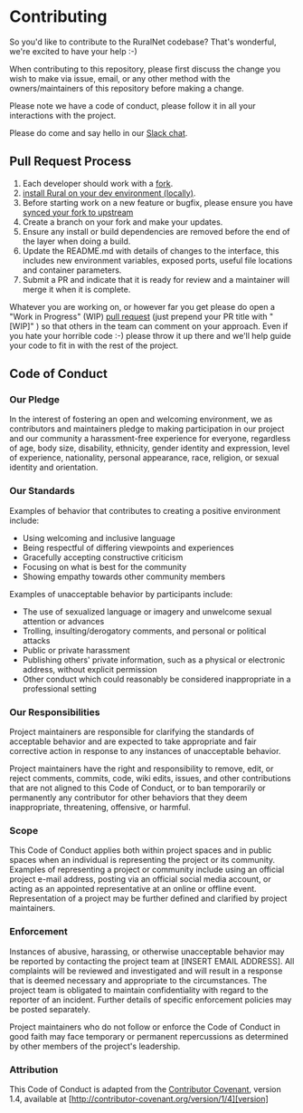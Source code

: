 # Contributing

So you'd like to contribute to the RuralNet codebase? That's wonderful, we're excited to have your help :-)

When contributing to this repository, please first discuss the change you wish to make via issue,
email, or any other method with the owners/maintainers of this repository before making a change.

Please note we have a code of conduct, please follow it in all your interactions with the project.

Please do come and say hello in our [Slack chat](https://spaceonmainvt.slack.com/messages/codeforuv_ruralnet).

## Pull Request Process

1. Each developer should work with a [fork](https://help.github.com/articles/fork-a-repo/).
2. [install Rural on your dev environment (locally)](https://github.com/codeforUV/ruralnetv2#app-development).
3. Before starting work on a new feature or bugfix, please ensure you have [synced your fork to upstream](https://help.github.com/articles/syncing-a-fork/)
4. Create a branch on your fork and make your updates.
5. Ensure any install or build dependencies are removed before the end of the layer when doing a
   build.
6. Update the README.md with details of changes to the interface, this includes new environment
   variables, exposed ports, useful file locations and container parameters.
7. Submit a PR and indicate that it is ready for review and a maintainer will merge it when it is complete.

Whatever you are working on, or however far you get please do open a "Work in Progress" (WIP) [pull request](https://help.github.com/articles/creating-a-pull-request/) (just prepend your PR title with "[WIP]" ) so that others in the team can comment on your approach. Even if you hate your horrible code :-) please throw it up there and we'll help guide your code to fit in with the rest of the project.

## Code of Conduct

### Our Pledge

In the interest of fostering an open and welcoming environment, we as
contributors and maintainers pledge to making participation in our project and
our community a harassment-free experience for everyone, regardless of age, body
size, disability, ethnicity, gender identity and expression, level of experience,
nationality, personal appearance, race, religion, or sexual identity and
orientation.

### Our Standards

Examples of behavior that contributes to creating a positive environment
include:

- Using welcoming and inclusive language
- Being respectful of differing viewpoints and experiences
- Gracefully accepting constructive criticism
- Focusing on what is best for the community
- Showing empathy towards other community members

Examples of unacceptable behavior by participants include:

- The use of sexualized language or imagery and unwelcome sexual attention or
  advances
- Trolling, insulting/derogatory comments, and personal or political attacks
- Public or private harassment
- Publishing others' private information, such as a physical or electronic
  address, without explicit permission
- Other conduct which could reasonably be considered inappropriate in a
  professional setting

### Our Responsibilities

Project maintainers are responsible for clarifying the standards of acceptable
behavior and are expected to take appropriate and fair corrective action in
response to any instances of unacceptable behavior.

Project maintainers have the right and responsibility to remove, edit, or
reject comments, commits, code, wiki edits, issues, and other contributions
that are not aligned to this Code of Conduct, or to ban temporarily or
permanently any contributor for other behaviors that they deem inappropriate,
threatening, offensive, or harmful.

### Scope

This Code of Conduct applies both within project spaces and in public spaces
when an individual is representing the project or its community. Examples of
representing a project or community include using an official project e-mail
address, posting via an official social media account, or acting as an appointed
representative at an online or offline event. Representation of a project may be
further defined and clarified by project maintainers.

### Enforcement

Instances of abusive, harassing, or otherwise unacceptable behavior may be
reported by contacting the project team at [INSERT EMAIL ADDRESS]. All
complaints will be reviewed and investigated and will result in a response that
is deemed necessary and appropriate to the circumstances. The project team is
obligated to maintain confidentiality with regard to the reporter of an incident.
Further details of specific enforcement policies may be posted separately.

Project maintainers who do not follow or enforce the Code of Conduct in good
faith may face temporary or permanent repercussions as determined by other
members of the project's leadership.

### Attribution

This Code of Conduct is adapted from the [Contributor Covenant][homepage], version 1.4,
available at [http://contributor-covenant.org/version/1/4][version]

[homepage]: http://contributor-covenant.org
[version]: http://contributor-covenant.org/version/1/4/
